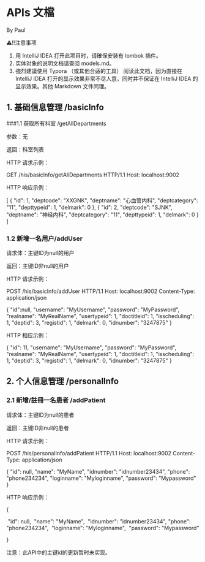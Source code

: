 # APIs 文檔

By Paul 

⚠️‼️注意事项

1. 用 IntelliJ IDEA 打开此项目时，请確保安装有 lombok 插件。
2. 实体对象的说明文档请查阅 models.md。
3. 強烈建議使用 Typora （或其他合适的工具） 阅读此文档，因为直接在 IntelliJ IDEA 打开的显示效果非常不尽人意，同时并不保证在 IntelliJ IDEA 的显示效果。其他 Markdown 文件同理。

## 1. 基础信息管理 /basicInfo
###1.1 获取所有科室 /getAllDepartments

参数：无

返回：科室列表

HTTP 请求示例：

GET /his/basicInfo/getAllDepartments HTTP/1.1 
Host: localhost:9002

HTTP 响应示例：

[
  {
    "id": 1,
    "deptcode": "XXGNK",
    "deptname": "心血管内科",
    "deptcategory": "11",
    "depttypeid": 1,
    "delmark": 0
  },
  {
    "id": 2,
    "deptcode": "SJNK",
    "deptname": "神经内科",
    "deptcategory": "11",
    "depttypeid": 1,
    "delmark": 0
  }
 ]

 ### 1.2 新增一名用户/addUser

 请求体：主键ID为null的用户

 返回：主键ID非null的用户

 HTTP 请求示例：

 POST /his/basicInfo/addUser HTTP/1.1
Host: localhost:9002
Content-Type: application/json

{
    "id":null,
    "username": "MyUsername",
    "password": "MyPassword",
    "realname": "MyRealName",
    "usertypeid": 1,
    "doctitleid": 1,
    "isscheduling": 1,
    "deptid": 3,
    "registid": 1,
    "delmark": 0,
    "idnumber": "3247875"
}

 HTTP 相应示例：

{
    "id": 11,
    "username": "MyUsername",
    "password": "MyPassword",
    "realname": "MyRealName",
    "usertypeid": 1,
    "doctitleid": 1,
    "isscheduling": 1,
    "deptid": 3,
    "registid": 1,
    "delmark": 0,
    "idnumber": "3247875"
}



## 2. 个人信息管理 /personalInfo

### 2.1 新增/註冊一名患者 /addPatient

请求体：主键ID为null的患者

返回：主键ID非null的患者

 HTTP 请求示例：

POST /his/personalInfo/addPatient HTTP/1.1
Host: localhost:9002
Content-Type: application/json

{
    "id": null,
    "name": "MyName",
    "idnumber": "idnumber23434",
    "phone": "phone234234",
    "loginname": "Myloginname",
    "password": "Mypassword"
}

HTTP 响应示例：

{

​    "id": null,
​    "name": "MyName",
​    "idnumber": "idnumber23434",
​    "phone": "phone234234",
​    "loginname": "Myloginname",
​    "password": "Mypassword"

}

注意：此API中的主键id的更新暂时未实现。

















 





